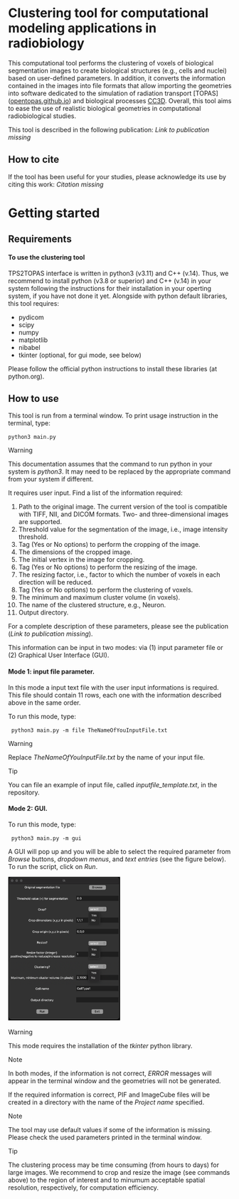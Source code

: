 # Clustering tool for computational modeling applications in radiobiology

This computational tool performs the clustering of voxels of biological segmentation images to create biological structures (e.g., cells and nuclei) based on user-defined parameters. In addition, it converts the information contained in the images into file formats that allow importing the geometries into software dedicated to the simulation of radiation transport [TOPAS] ([opentopas.github.io](https://opentopas.github.io)) and biological processes [CC3D](https://compucell3d.org). Overall, this tool aims to ease the use of realistic biological geometries in computational radiobiological studies.  

This tool is described in the following publication: *Link to publication missing*

## How to cite
If the tool has been useful for your studies, please acknowledge its use by citing this work: *Citation missing*

# Getting started

## Requirements

#### To use the clustering tool

TPS2TOPAS interface is written in python3 (v3.11) and C++ (v.14). Thus, we recommend to install python (v3.8 or superior) and C++ (v.14) in your system following the instructions for their installation in your operting system, if you have not done it yet.
Alongside with python default libraries, this tool requires:

- pydicom
- scipy
- numpy
- matplotlib
- nibabel
- tkinter (optional, for gui mode, see below)

Please follow the official python instructions to install these libraries (at python.org).

## How to use

This tool is run from a terminal window.
To print usage instruction in the terminal, type:
```
python3 main.py 
```
> [!WARNING]
> This documentation assumes that the command to run python in your system is _python3_. It may need to be replaced by the appropriate command from your system if different.

It requires user input. Find a list of the information required:
1.	Path to the original image. The current version of the tool is compatible with TIFF, NII, and DICOM formats. Two- and three-dimensional images are supported.
2.	Threshold value for the segmentation of the image, i.e., image intensity threshold.
3.	Tag (Yes or No options) to perform the cropping of the image.
4.	The dimensions of the cropped image.
5.	The initial vertex in the image for cropping.
6.	Tag (Yes or No options) to perform the resizing of the image.
7.	The resizing factor, i.e., factor to which the number of voxels in each direction will be reduced.
8.	Tag (Yes or No options) to perform the clustering of voxels.
9.	The minimum and maximum cluster volume (in voxels).
10.	The name of the clustered structure, e.g., Neuron.
11.	Output directory.

For a complete description of these parameters, please see the publication (*Link to publication missing*).

This information can be input in two modes: via (1) input parameter file or (2) Graphical User Interface (GUI).

#### Mode 1: input file parameter.
In this mode a input text file with the user input informations is required. This file should contain 11 rows, each one with the information described above in the same order.

To run this mode, type:
```
 python3 main.py -m file TheNameOfYouInputFile.txt
```

> [!WARNING]
> Replace _TheNameOfYouInputFile.txt_ by the name of your input file.

> [!TIP]
> You can file an example of input file, called *inputfile_template.txt*, in the repository.

#### Mode 2: GUI.

To run this mode, type:
```
 python3 main.py -m gui
```

A GUI will pop up and you will be able to select the required parameter from _Browse_ buttons, _dropdown menus_, and _text entries_ (see the figure below). To run the script, click on _Run_.

<img src="Images/GUI.png" alt="drawing" width="50%"/>

> [!WARNING]
> This mode requires the installation of the _tkinter_ python library.

> [!NOTE]
> In both modes, if the information is not correct, _ERROR_ messages will appear in the terminal window and the geometries will not be generated.

If the required information is correct, PIF and ImageCube files will be created in a directory with the name of the _Project name_ specified. 

> [!NOTE]
> The tool may use default values if some of the information is missing. Please check the used parameters printed in the terminal window.


> [!TIP]
> The clustering process may be time consuming (from hours to days) for large images. We recommend to crop and resize the image (see commands above) to the region of interest and to minumum acceptable spatial resolution, respectively, for computation efficiency. 
